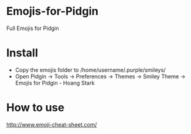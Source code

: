 # Emojis-for-Pidgin
Full Emojis for Pidgin

# Install
- Copy the emojis folder to /home/username/.purple/smileys/
- Open Pidgin -> Tools -> Preferences -> Themes -> Smiley Theme -> Emojis for Pidgin - Hoang Stark

# How to use
http://www.emoji-cheat-sheet.com/